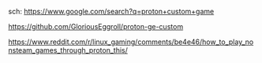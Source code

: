 sch: https://www.google.com/search?q=proton+custom+game

https://github.com/GloriousEggroll/proton-ge-custom

https://www.reddit.com/r/linux_gaming/comments/be4e46/how_to_play_nonsteam_games_through_proton_this/
